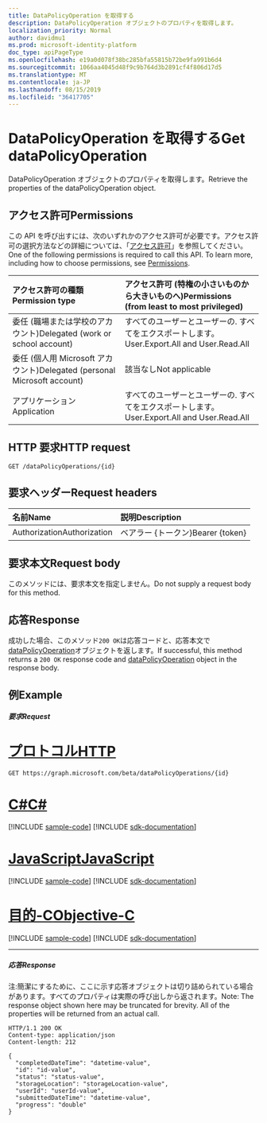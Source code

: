 ```yaml
---
title: DataPolicyOperation を取得する
description: DataPolicyOperation オブジェクトのプロパティを取得します。
localization_priority: Normal
author: davidmu1
ms.prod: microsoft-identity-platform
doc_type: apiPageType
ms.openlocfilehash: e19a0d078f38bc285bfa55815b72be9fa991b6d4
ms.sourcegitcommit: 1066aa4045d48f9c9b764d3b2891cf4f806d17d5
ms.translationtype: MT
ms.contentlocale: ja-JP
ms.lasthandoff: 08/15/2019
ms.locfileid: "36417705"
---
```

# <a name="get-datapolicyoperation"></a><span data-ttu-id="6d66b-103">DataPolicyOperation を取得する</span><span class="sxs-lookup"><span data-stu-id="6d66b-103">Get dataPolicyOperation</span></span>

<span data-ttu-id="6d66b-104">DataPolicyOperation オブジェクトのプロパティを取得します。</span><span class="sxs-lookup"><span data-stu-id="6d66b-104">Retrieve the properties of the dataPolicyOperation object.</span></span>

## <a name="permissions"></a><span data-ttu-id="6d66b-105">アクセス許可</span><span class="sxs-lookup"><span data-stu-id="6d66b-105">Permissions</span></span>
<span data-ttu-id="6d66b-p101">この API を呼び出すには、次のいずれかのアクセス許可が必要です。アクセス許可の選択方法などの詳細については、「[アクセス許可](/graph/permissions-reference)」を参照してください。</span><span class="sxs-lookup"><span data-stu-id="6d66b-p101">One of the following permissions is required to call this API. To learn more, including how to choose permissions, see [Permissions](/graph/permissions-reference).</span></span>

|<span data-ttu-id="6d66b-108">アクセス許可の種類</span><span class="sxs-lookup"><span data-stu-id="6d66b-108">Permission type</span></span>      | <span data-ttu-id="6d66b-109">アクセス許可 (特権の小さいものから大きいものへ)</span><span class="sxs-lookup"><span data-stu-id="6d66b-109">Permissions (from least to most privileged)</span></span>              |
|:--------------------|:---------------------------------------------------------|
|<span data-ttu-id="6d66b-110">委任 (職場または学校のアカウント)</span><span class="sxs-lookup"><span data-stu-id="6d66b-110">Delegated (work or school account)</span></span> |  <span data-ttu-id="6d66b-111">すべてのユーザーとユーザーの. すべてをエクスポートします。</span><span class="sxs-lookup"><span data-stu-id="6d66b-111">User.Export.All and User.Read.All</span></span>  |
|<span data-ttu-id="6d66b-112">委任 (個人用 Microsoft アカウント)</span><span class="sxs-lookup"><span data-stu-id="6d66b-112">Delegated (personal Microsoft account)</span></span> |  <span data-ttu-id="6d66b-113">該当なし</span><span class="sxs-lookup"><span data-stu-id="6d66b-113">Not applicable</span></span>  |
|<span data-ttu-id="6d66b-114">アプリケーション</span><span class="sxs-lookup"><span data-stu-id="6d66b-114">Application</span></span> | <span data-ttu-id="6d66b-115">すべてのユーザーとユーザーの. すべてをエクスポートします。</span><span class="sxs-lookup"><span data-stu-id="6d66b-115">User.Export.All and User.Read.All</span></span> | 

## <a name="http-request"></a><span data-ttu-id="6d66b-116">HTTP 要求</span><span class="sxs-lookup"><span data-stu-id="6d66b-116">HTTP request</span></span>
<!-- { "blockType": "ignored" } -->
```http
GET /dataPolicyOperations/{id}
```

## <a name="request-headers"></a><span data-ttu-id="6d66b-117">要求ヘッダー</span><span class="sxs-lookup"><span data-stu-id="6d66b-117">Request headers</span></span>
| <span data-ttu-id="6d66b-118">名前</span><span class="sxs-lookup"><span data-stu-id="6d66b-118">Name</span></span>      |<span data-ttu-id="6d66b-119">説明</span><span class="sxs-lookup"><span data-stu-id="6d66b-119">Description</span></span>|
|:----------|:----------|
| <span data-ttu-id="6d66b-120">Authorization</span><span class="sxs-lookup"><span data-stu-id="6d66b-120">Authorization</span></span>  | <span data-ttu-id="6d66b-121">ベアラー {トークン}</span><span class="sxs-lookup"><span data-stu-id="6d66b-121">Bearer {token}</span></span>|

## <a name="request-body"></a><span data-ttu-id="6d66b-122">要求本文</span><span class="sxs-lookup"><span data-stu-id="6d66b-122">Request body</span></span>
<span data-ttu-id="6d66b-123">このメソッドには、要求本文を指定しません。</span><span class="sxs-lookup"><span data-stu-id="6d66b-123">Do not supply a request body for this method.</span></span>
## <a name="response"></a><span data-ttu-id="6d66b-124">応答</span><span class="sxs-lookup"><span data-stu-id="6d66b-124">Response</span></span>
<span data-ttu-id="6d66b-125">成功した場合、このメソッド`200 OK`は応答コードと、応答本文で[dataPolicyOperation](../resources/datapolicyoperation.md)オブジェクトを返します。</span><span class="sxs-lookup"><span data-stu-id="6d66b-125">If successful, this method returns a `200 OK` response code and [dataPolicyOperation](../resources/datapolicyoperation.md) object in the response body.</span></span>
## <a name="example"></a><span data-ttu-id="6d66b-126">例</span><span class="sxs-lookup"><span data-stu-id="6d66b-126">Example</span></span>
##### <a name="request"></a><span data-ttu-id="6d66b-127">要求</span><span class="sxs-lookup"><span data-stu-id="6d66b-127">Request</span></span>

# <a name="httptabhttp"></a>[<span data-ttu-id="6d66b-128">プロトコル</span><span class="sxs-lookup"><span data-stu-id="6d66b-128">HTTP</span></span>](#tab/http)
<!-- {
  "blockType": "request",
  "name": "get_datapolicyoperation"
}-->
```http
GET https://graph.microsoft.com/beta/dataPolicyOperations/{id}
```
# <a name="ctabcsharp"></a>[<span data-ttu-id="6d66b-129">C#</span><span class="sxs-lookup"><span data-stu-id="6d66b-129">C#</span></span>](#tab/csharp)
[!INCLUDE [sample-code](../includes/snippets/csharp/get-datapolicyoperation-csharp-snippets.md)]
[!INCLUDE [sdk-documentation](../includes/snippets/snippets-sdk-documentation-link.md)]

# <a name="javascripttabjavascript"></a>[<span data-ttu-id="6d66b-130">JavaScript</span><span class="sxs-lookup"><span data-stu-id="6d66b-130">JavaScript</span></span>](#tab/javascript)
[!INCLUDE [sample-code](../includes/snippets/javascript/get-datapolicyoperation-javascript-snippets.md)]
[!INCLUDE [sdk-documentation](../includes/snippets/snippets-sdk-documentation-link.md)]

# <a name="objective-ctabobjc"></a>[<span data-ttu-id="6d66b-131">目的-C</span><span class="sxs-lookup"><span data-stu-id="6d66b-131">Objective-C</span></span>](#tab/objc)
[!INCLUDE [sample-code](../includes/snippets/objc/get-datapolicyoperation-objc-snippets.md)]
[!INCLUDE [sdk-documentation](../includes/snippets/snippets-sdk-documentation-link.md)]

---

##### <a name="response"></a><span data-ttu-id="6d66b-132">応答</span><span class="sxs-lookup"><span data-stu-id="6d66b-132">Response</span></span>
<span data-ttu-id="6d66b-p102">注:簡潔にするために、ここに示す応答オブジェクトは切り詰められている場合があります。すべてのプロパティは実際の呼び出しから返されます。</span><span class="sxs-lookup"><span data-stu-id="6d66b-p102">Note: The response object shown here may be truncated for brevity. All of the properties will be returned from an actual call.</span></span>
<!-- {
  "blockType": "response",
  "truncated": true,
  "@odata.type": "microsoft.graph.dataPolicyOperation"
} -->
```http
HTTP/1.1 200 OK
Content-type: application/json
Content-length: 212

{
  "completedDateTime": "datetime-value",
  "id": "id-value",
  "status": "status-value",
  "storageLocation": "storageLocation-value",
  "userId": "userId-value",
  "submittedDateTime": "datetime-value",
  "progress": "double"
}
```

<!-- uuid: 8fcb5dbc-d5aa-4681-8e31-b001d5168d79
2015-10-25 14:57:30 UTC -->
<!-- {
  "type": "#page.annotation",
  "description": "Get dataPolicyOperation",
  "keywords": "",
  "section": "documentation",
  "tocPath": "",
  "suppressions": [
  ]
}-->

